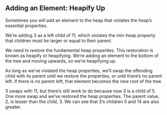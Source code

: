 ## Adding an Element: Heapify Up

Sometimes you will add an element to the heap that violates the heap’s essential properties.

We’re adding 3 as a left child of 11, which violates the min-heap property that children must be larger or equal to their parent.

We need to restore the fundamental heap properties. This restoration is known as heapify or heapifying. We’re adding an element to the bottom of the tree and moving upwards, so we’re heapifying up.

As long as we’ve violated the heap properties, we’ll swap the offending child with its parent until we restore the properties, or until there’s no parent left. If there is no parent left, that element becomes the new root of the tree.

3 swaps with 11, but there’s still work to do because now 3 is a child of 5. One more swap and we’ve restored the heap properties. The parent value, 2, is lesser than the child, 3. We can see that 3‘s children 5 and 14 are also greater.
